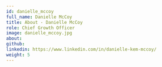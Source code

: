 ```yaml
---
id: danielle_mccoy
full_name: Danielle McCoy
title: About - Danielle McCoy
role: Chief Growth Officer
image: danielle_mccoy.jpg
about:
github:
linkedin: https://www.linkedin.com/in/danielle-kem-mccoy/
weight: 5
---
```

